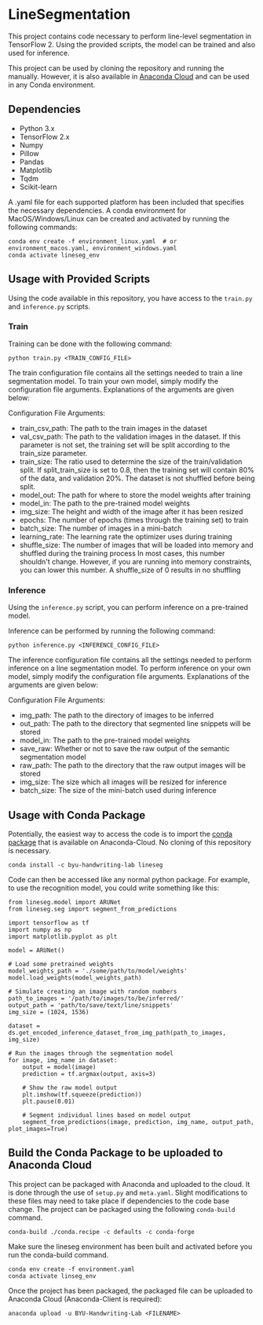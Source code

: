 # LineSegmentation

This project contains code necessary to perform line-level segmentation
in TensorFlow 2. Using the provided scripts, the model can be trained and
also used for inference.

This project can be used by cloning the repository and running the manually.
However, it is also available in [Anaconda Cloud](https://anaconda.org/BYU-Handwriting-Lab/lineseg)
and can be used in any Conda environment.

## Dependencies
* Python 3.x
* TensorFlow 2.x
* Numpy
* Pillow
* Pandas
* Matplotlib
* Tqdm
* Scikit-learn

A .yaml file for each supported platform has been included that specifies the necessary dependencies. A
conda environment for MacOS/Windows/Linux can be created and activated by running the following commands:

```
conda env create -f environment_linux.yaml  # or environment_macos.yaml, environment_windows.yaml
conda activate lineseg_env
```

## Usage with Provided Scripts

Using the code available in this repository, you have access to the ```train.py```
and ```inference.py``` scripts.

### Train

Training can be done with the following command:

```
python train.py <TRAIN_CONFIG_FILE>
```

The train configuration file contains all the settings needed to train a line segmentation model.
To train your own model, simply modify the configuration file arguments. Explanations of the
arguments are given below:

Configuration File Arguments:
* train_csv_path: The path to the train images in the dataset
* val_csv_path: The path to the validation images in the dataset. If this parameter is not set, the training set will be
                split according to the train_size parameter.
* train_size: The ratio used to determine the size of the train/validation split. If split_train_size is set to 0.8,
then the training set will contain 80% of the data, and validation 20%. The dataset is not shuffled before being split.
* model_out: The path for where to store the model weights after training
* model_in: The path to the pre-trained model weights
* img_size: The height and width of the image after it has been resized
* epochs: The number of epochs (times through the training set) to train
* batch_size: The number of images in a mini-batch
* learning_rate: The learning rate the optimizer uses during training
* shuffle_size: The number of images that will be loaded into memory and shuffled during the training process In most
                cases, this number shouldn't change. However, if you are running into memory constraints, you can lower
                this number. A shuffle_size of 0 results in no shuffling

### Inference

Using the ```inference.py``` script, you can perform inference on a
pre-trained model.

Inference can be performed by running the following command:

```
python inference.py <INFERENCE_CONFIG_FILE>
```

The inference configuration file contains all the settings needed to perform inference on a line segmentation model.
To perform inference on your own model, simply modify the configuration file arguments. Explanations of the
arguments are given below:

Configuration File Arguments:
* img_path: The path to the directory of images to be inferred
* out_path: The path to the directory that segmented line snippets will be stored
* model_in: The path to the pre-trained model weights
* save_raw: Whether or not to save the raw output of the semantic segmentation model
* raw_path: The path to the directory that the raw output images will be stored
* img_size: The size which all images will be resized for inference
* batch_size: The size of the mini-batch used during inference

## Usage with Conda Package

Potentially, the easiest way to access the code is to import the [conda package](https://anaconda.org/byu-handwriting-lab/lineseg)
that is available on Anaconda-Cloud. No cloning of this repository is necessary.

```
conda install -c byu-handwriting-lab lineseg
```

Code can then be accessed like any normal python package. For example, to use the recognition model, you could write
something like this:

```
from lineseg.model import ARUNet
from lineseg.seg import segment_from_predictions

import tensorflow as tf
import numpy as np
import matplotlib.pyplot as plt

model = ARUNet()

# Load some pretrained weights
model_weights_path = './some/path/to/model/weights'
model.load_weights(model_weights_path)

# Simulate creating an image with random numbers
path_to_images = '/path/to/images/to/be/inferred/'
output_path = 'path/to/save/text/line/snippets'
img_size = (1024, 1536)

dataset = ds.get_encoded_inference_dataset_from_img_path(path_to_images, img_size)

# Run the images through the segmentation model
for image, img_name in dataset:
    output = model(image)
    prediction = tf.argmax(output, axis=3)

    # Show the raw model output
    plt.imshow(tf.squeeze(prediction))
    plt.pause(0.01)

    # Segment individual lines based on model output
    segment_from_predictions(image, prediction, img_name, output_path, plot_images=True)
```

## Build the Conda Package to be uploaded to Anaconda Cloud

This project can be packaged with Anaconda and uploaded to the cloud. It is done through the use of ```setup.py```
and ```meta.yaml```. Slight modifications to these files may need to take place if dependencies to the code base change.
The project can be packaged using the following ```conda-build``` command.

```
conda-build ./conda.recipe -c defaults -c conda-forge
```

Make sure the lineseg environment has been built and activated before you run the conda-build command.

```
conda env create -f environment.yaml
conda activate linseg_env
```

Once the project has been packaged, the packaged file can be uploaded to Anaconda Cloud (Anaconda-Client is required):

```
anaconda upload -u BYU-Handwriting-Lab <FILENAME>
```
